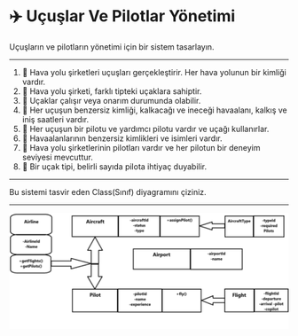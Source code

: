 # ✈️ Uçuşlar Ve Pilotlar Yönetimi

Uçuşların ve pilotların yönetimi için bir sistem tasarlayın.

---

1. 🚀 Hava yolu şirketleri uçuşları gerçekleştirir. Her hava yolunun bir kimliği vardır.
2. 🚀 Hava yolu şirketi, farklı tipteki uçaklara sahiptir.
3. 🚀 Uçaklar çalışır veya onarım durumunda olabilir.
4. 🚀 Her uçuşun benzersiz kimliği, kalkacağı ve ineceği havaalanı, kalkış ve iniş saatleri vardır.
5. 🚀 Her uçuşun bir pilotu ve yardımcı pilotu vardır ve uçağı kullanırlar.
6. 🚀 Havaalanlarının benzersiz kimlikleri ve isimleri vardır.
7. 🚀 Hava yolu şirketlerinin pilotları vardır ve her pilotun bir deneyim seviyesi mevcuttur.
8. 🚀 Bir uçak tipi, belirli sayıda pilota ihtiyaç duyabilir.

---

Bu sistemi tasvir eden Class(Sınıf) diyagramını çiziniz.

---

![Uçuşlar Ve Pilotlar Yönetimi](Uçuşlar_Ve_Pilotlar_Yönetimi.png)